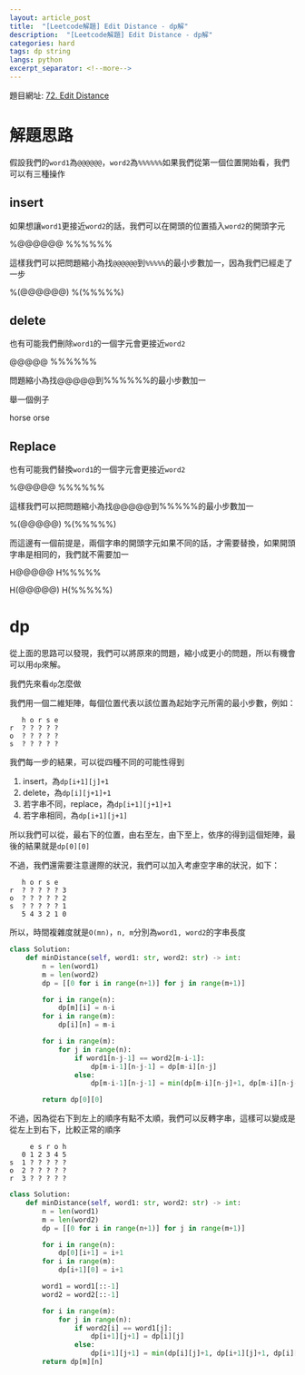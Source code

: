 ```yaml
---
layout: article_post
title:  "[Leetcode解題] Edit Distance - dp解"
description:  "[Leetcode解題] Edit Distance - dp解"
categories: hard
tags: dp string
langs: python
excerpt_separator: <!--more-->
---
```


題目網址: [72. Edit Distance](https://leetcode.com/problems/edit-distance)

<!--more-->

# 解題思路

假設我們的`word1`為`@@@@@@`，`word2`為`%%%%%%`如果我們從第一個位置開始看，我們可以有三種操作

## insert

如果想讓`word1`更接近`word2`的話，我們可以在開頭的位置插入`word2`的開頭字元

%@@@@@@
%%%%%%

這樣我們可以把問題縮小為找`@@@@@@`到`%%%%%`的最小步數加一，因為我們已經走了一步

%(@@@@@@)
%(%%%%%)

## delete

也有可能我們刪除`word1`的一個字元會更接近`word2`

@@@@@
%%%%%%

問題縮小為找@@@@@到%%%%%%的最小步數加一

舉一個例子

horse
orse

## Replace

也有可能我們替換`word1`的一個字元會更接近`word2`

%@@@@@
%%%%%%

這樣我們可以把問題縮小為找@@@@@到%%%%%的最小步數加一

%(@@@@@)
%(%%%%%)

而這邊有一個前提是，兩個字串的開頭字元如果不同的話，才需要替換，如果開頭字串是相同的，我們就不需要加一

H@@@@@
H%%%%%

H(@@@@@)
H(%%%%%)

# dp

從上面的思路可以發現，我們可以將原來的問題，縮小成更小的問題，所以有機會可以用`dp`來解。

我們先來看`dp`怎麼做

我們用一個二維矩陣，每個位置代表以該位置為起始字元所需的最小步數，例如：

       h o r s e
    r  ? ? ? ? ?
    o  ? ? ? ? ?
    s  ? ? ? ? ?

我們每一步的結果，可以從四種不同的可能性得到

1. insert，為`dp[i+1][j]+1`
2. delete，為`dp[i][j+1]+1`
3. 若字串不同，replace，為`dp[i+1][j+1]+1`
4. 若字串相同，為`dp[i+1][j+1]`

所以我們可以從，最右下的位置，由右至左，由下至上，依序的得到這個矩陣，最後的結果就是`dp[0][0]`

不過，我們還需要注意邊際的狀況，我們可以加入考慮空字串的狀況，如下：

       h o r s e
    r  ? ? ? ? ? 3
    o  ? ? ? ? ? 2
    s  ? ? ? ? ? 1
       5 4 3 2 1 0

所以，時間複雜度就是`O(mn)`，`n, m`分別為`word1, word2`的字串長度

```python
class Solution:
    def minDistance(self, word1: str, word2: str) -> int:
        n = len(word1)
        m = len(word2)
        dp = [[0 for i in range(n+1)] for j in range(m+1)]

        for i in range(n):
            dp[m][i] = n-i
        for i in range(m):
            dp[i][n] = m-i

        for i in range(m):
            for j in range(n):
                if word1[n-j-1] == word2[m-i-1]:
                    dp[m-i-1][n-j-1] = dp[m-i][n-j]
                else:
                    dp[m-i-1][n-j-1] = min(dp[m-i][n-j]+1, dp[m-i][n-j-1]+1, dp[m-i-1][n-j]+1)

        return dp[0][0]

```

不過，因為從右下到左上的順序有點不太順，我們可以反轉字串，這樣可以變成是從左上到右下，比較正常的順序

         e s r o h 
       0 1 2 3 4 5   
    s  1 ? ? ? ? ?
    o  2 ? ? ? ? ?
    r  3 ? ? ? ? ?
    
```python
class Solution:
    def minDistance(self, word1: str, word2: str) -> int:
        n = len(word1)
        m = len(word2)
        dp = [[0 for i in range(n+1)] for j in range(m+1)]

        for i in range(n):
            dp[0][i+1] = i+1
        for i in range(m):
            dp[i+1][0] = i+1

        word1 = word1[::-1]
        word2 = word2[::-1]

        for i in range(m):
            for j in range(n):
                if word2[i] == word1[j]:
                    dp[i+1][j+1] = dp[i][j]
                else:
                    dp[i+1][j+1] = min(dp[i][j]+1, dp[i+1][j]+1, dp[i][j+1]+1)
        return dp[m][n]
```

